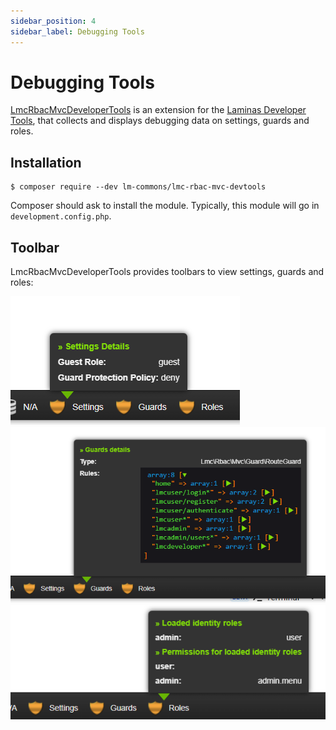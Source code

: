 ```yaml
---
sidebar_position: 4
sidebar_label: Debugging Tools
---
```


# Debugging Tools

[LmcRbacMvcDeveloperTools](https://github.com/LM-Commons/LmcRbacMvcDeveloperTools) is an extension
for the [Laminas Developer Tools](https://github.com/laminas/laminas-developer-tools), 
that collects and displays debugging data on settings, guards and roles.

## Installation

```shell
$ composer require --dev lm-commons/lmc-rbac-mvc-devtools
```

Composer should ask to install the module. Typically, this module will go in `development.config.php`.

## Toolbar

LmcRbacMvcDeveloperTools provides toolbars to view settings, guards and roles:

![Settings](images/settings.png)
![Guards](images/guards.png)
![Roles](images/roles.png)
